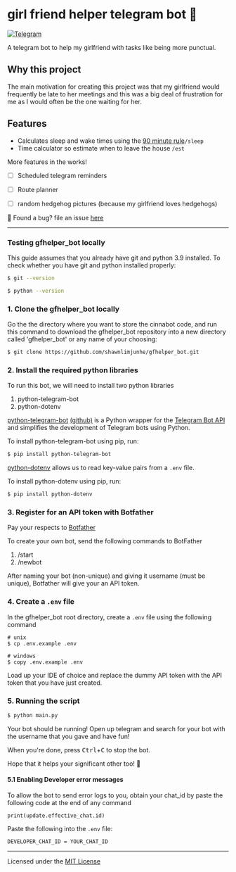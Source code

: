 # girl friend helper telegram bot 🦔

[![Telegram](https://img.shields.io/badge/telegram-ready-brightgreen.svg)](https://t.me/girlfriendhelper_bot)

A telegram bot to help my girlfriend with tasks like being more punctual.

## Why this project
The main motivation for creating this project was that my girlfriend would frequently be late to her meetings and this was a big deal of frustration for me as I would often be the one waiting for her. 

## Features
- Calculates sleep and wake times using the [90 minute rule](https://www.youtube.com/watch?v=Ewajc2eXZr0)`/sleep` 
- Time calculator so estimate when to leave the house `/est`


 More features in the works!
- [ ] Scheduled telegram reminders
- [ ] Route planner
- [ ] random hedgehog pictures (because my girlfriend loves hedgehogs) 


🐛 Found a bug?
file an issue [here](https://github.com/shawnlimjunhe/gfhelper_bot/issues)

---

### Testing gfhelper_bot locally
This guide assumes that you already have git and python 3.9 installed. 
To check whether you have git and python installed properly:

```bash
$ git --version
```

```bash
$ python --version
```

### 1. Clone the gfhelper_bot locally
Go the the directory where you want to store the cinnabot code, and run this command to download the gfhelper_bot repository into a new directory called 'gfhelper_bot' or any name of your choosing: 

```bash
$ git clone https://github.com/shawnlimjunhe/gfhelper_bot.git
```

### 2. Install the required python libraries
To run this bot, we will need to install two python libraries
1) python-telegram-bot
2) python-dotenv

[python-telegram-bot](https://pypi.org/project/python-telegram-bot/) [(github)](https://github.com/python-telegram-bot/python-telegram-bot) is a Python wrapper for the [Telegram Bot API](https://core.telegram.org/bots/api) and simplifies the development of Telegram bots using Python. 

To install python-telegram-bot using pip, run:
```bash
$ pip install python-telegram-bot
```

[python-dotenv](https://pypi.org/project/python-dotenv/) allows us to read key-value pairs from a `.env` file.

To install python-dotenv using pip, run:
```bash
$ pip install python-dotenv
```

### 3. Register for an API token with Botfather
Pay your respects to [Botfather](https://t.me/botfather) 

To create your own bot, send the following commands to BotFather

1) /start
2) /newbot

After naming your bot (non-unique) and giving it username (must be unique), Botfather will give your an API token.

### 4. Create a `.env` file
In the gfhelper_bot root directory, create a `.env` file using the following command

```
# unix
$ cp .env.example .env

# windows
$ copy .env.example .env
```


Load up your IDE of choice and replace the dummy API token with the API token that you have just created.

### 5. Running the script
```bash
$ python main.py
```

Your bot should be running! Open up telegram and search for your bot with the username that you gave and have fun! 

When you're done, press <kbd>Ctrl</kbd>+<kbd>C</kbd> to stop the bot.

Hope that it helps your significant other too! 🦔

#### 5.1 Enabling Developer error messages
To allow the bot to send error logs to you, obtain your chat_id by paste the following code at the end of any command
```
print(update.effective_chat.id)
```

Paste the following into the `.env` file:
```
DEVELOPER_CHAT_ID = YOUR_CHAT_ID
```

---
Licensed under the [MIT License](LICENSE)
